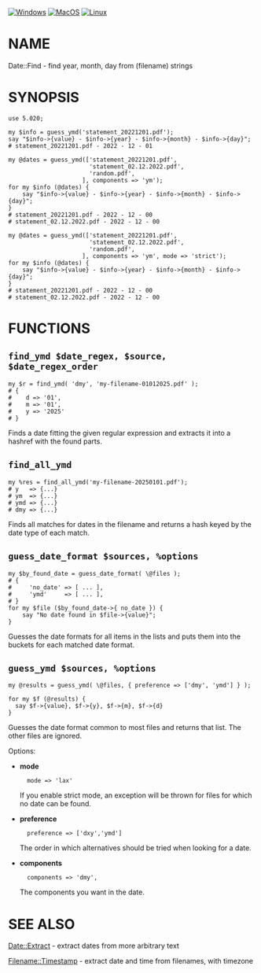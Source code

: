 
[![Windows](https://github.com/Corion/Date-Find/workflows/windows/badge.svg)](https://github.com/Corion/Date-Find/actions?query=workflow%3Awindows)
[![MacOS](https://github.com/Corion/Date-Find/workflows/macos/badge.svg)](https://github.com/Corion/Date-Find/actions?query=workflow%3Amacos)
[![Linux](https://github.com/Corion/Date-Find/workflows/linux/badge.svg)](https://github.com/Corion/Date-Find/actions?query=workflow%3Alinux)

# NAME

Date::Find - find year, month, day from (filename) strings

# SYNOPSIS

    use 5.020;

    my $info = guess_ymd('statement_20221201.pdf');
    say "$info->{value} - $info->{year} - $info->{month} - $info->{day}";
    # statement_20221201.pdf - 2022 - 12 - 01

    my @dates = guess_ymd(['statement_20221201.pdf',
                           'statement_02.12.2022.pdf',
                           'random.pdf',
                         ], components => 'ym');
    for my $info (@dates) {
        say "$info->{value} - $info->{year} - $info->{month} - $info->{day}";
    }
    # statement_20221201.pdf - 2022 - 12 - 00
    # statement_02.12.2022.pdf - 2022 - 12 - 00

    my @dates = guess_ymd(['statement_20221201.pdf',
                           'statement_02.12.2022.pdf',
                           'random.pdf',
                         ], components => 'ym', mode => 'strict');
    for my $info (@dates) {
        say "$info->{value} - $info->{year} - $info->{month} - $info->{day}";
    }
    # statement_20221201.pdf - 2022 - 12 - 00
    # statement_02.12.2022.pdf - 2022 - 12 - 00

# FUNCTIONS

## `find_ymd $date_regex, $source, $date_regex_order`

    my $r = find_ymd( 'dmy', 'my-filename-01012025.pdf' );
    # {
    #    d => '01',
    #    m => '01',
    #    y => '2025'
    # }

Finds a date fitting the given regular expression and extracts it into
a hashref with the found parts.

## `find_all_ymd`

    my %res = find_all_ymd('my-filename-20250101.pdf');
    # y   => {...}
    # ym  => {...}
    # ymd => {...}
    # dmy => {...}

Finds all matches for dates in the filename and returns a hash
keyed by the date type of each match.

## `guess_date_format $sources, %options`

    my $by_found_date = guess_date_format( \@files );
    # {
    #     'no_date' => [ ... ],
    #     'ymd'     => [ ... ],
    # }
    for my $file ($by_found_date->{ no_date }) {
        say "No date found in $file->{value}";
    }

Guesses the date formats for all items in the lists and puts them into
the buckets for each matched date format.

## `guess_ymd $sources, %options`

    my @results = guess_ymd( \@files, { preference => ['dmy', 'ymd'] } );

    for my $f (@results) {
      say $f->{value}, $f->{y}, $f->{m}, $f->{d}
    }

Guesses the date format common to most files and returns that list. The other
files are ignored.

Options:

- **mode**

        mode => 'lax'

    If you enable strict mode, an exception will be thrown for files for which no
    date can be found.

- **preference**

        preference => ['dxy','ymd']

    The order in which alternatives should be tried when looking for a date.

- **components**

        components => 'dmy',

    The components you want in the date.

# SEE ALSO

[Date::Extract](https://metacpan.org/pod/Date%3A%3AExtract) - extract dates from more arbitrary text

[Filename::Timestamp](https://metacpan.org/pod/Filename%3A%3ATimestamp) - extract date and time from filenames, with timezone
